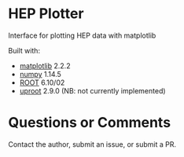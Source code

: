 # HEP Plotter

Interface for plotting HEP data with matplotlib

Built with:
- [matplotlib](https://matplotlib.org/) 2.2.2
- [numpy](http://www.numpy.org/) 1.14.5
- [ROOT](https://root.cern.ch/) 6.10/02
- [uproot](https://github.com/scikit-hep/uproot) 2.9.0 (NB: not currently implemented)

# Questions or Comments

Contact the author, submit an issue, or submit a PR.

